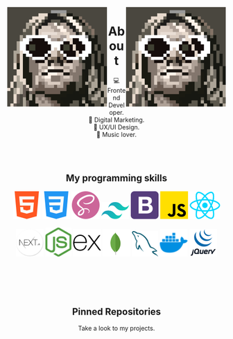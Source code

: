 <div>
  <img align='right' src='./sprites/kurt.gif' width='230'>
  <img align='left' src='./sprites/kurt.gif' width='230'>
</div>
<h1 align='center'>About</h1>

<p align='center'>
💻 Frontend Developer. <br>
📢 Digital Marketing. <br>
🎨 UX/UI Design.  <br>
🎸 Music lover.

<br>
<br>
<br>
<br>
</p>
<h2 align='center'>My programming skills</h2>

<p align='center'>
  <img src='./skills/html-5.png'  title='HTML5' >
  <img src='./skills/css-3.png'  title='CSS3' >
  <img src='./skills/sass.png' title='SASS' >
  <img src='./skills/tailwindcss.svg' title='Tailwind' width='64'>
  <img src='./skills/bootstrap.svg' title='Bootstrap' width='64'>
  <img src='./skills/js.png' title='JavaScript'  >
  <img src='./skills/react.svg' title='React.js'  width='70'>
  <br>
  <br>
  <img src='./skills/next-js.png'  title='Next.js' width='64'>
  <img src='./skills/nodejs.svg' title='Node.js'  width='60'>
  <img src='./skills/expressjs.svg' title='Express.js' width='64'>
  <img src='./skills/mongodb.svg' title='MongoDB' width='64'>
  <img src='./skills/mysql.svg' title='MySQL' width='60'>
  <img src='./skills/docker.svg' title='Docker' width='64'>
  <img src='./skills/jquery.svg' title='jQuery' width='64'>
</p>

<br>
<br>
<br>
<br>
<h2 align="center">Pinned Repositories</h2>
<p align="center">Take a look to my projects.</p>
